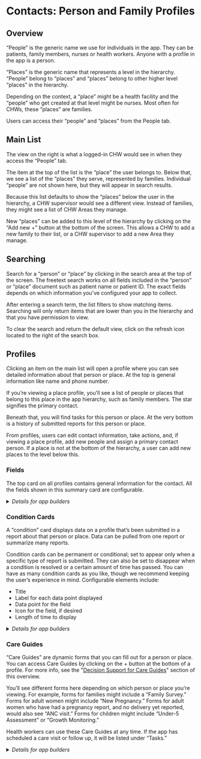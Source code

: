 # Contacts: Person and Family Profiles

## Overview

“People” is the generic name we use for individuals in the app. They can be patients, family members, nurses or health workers. Anyone with a profile in the app is a person.

“Places” is the generic name that represents a level in the hierarchy. “People” belong to “places” and “places” belong to other higher level “places” in the hierarchy.

Depending on the context, a “place” might be a health facility and the “people” who get created at that level might be nurses. Most often for CHWs, these “places” are families. 

Users can access their “people” and “places” from the People tab. 

## Main List

The view on the right is what a logged-in CHW would see in when they access the “People” tab. 

The item at the top of the list is the “place” the user belongs to. Below that, we see a list of the “places” they serve, represented by families. Individual “people” are not shown here, but they will appear in search results. 

Because this list defaults to show the “places” below the user in the hierarchy, a CHW supervisor would see a different view. Instead of families, they might see a list of CHW Areas they manage. 

New “places” can be added to this level of the hierarchy by clicking on the “Add new +” button at the bottom of the screen. This allows a CHW to add a new family to their list, or a CHW supervisor to add a new Area they manage. 

## Searching
Search for a “person” or “place” by clicking in the search area at the top of the screen. The freetext search works on all fields included in the “person” or “place” document such as patient name or patient ID. The exact fields depends on which information you’ve configured your app to collect.

After entering a search term, the list filters to show matching items. Searching will only return items that are lower than you in the hierarchy and that you have permission to view. 

To clear the search and return the default view, click on the refresh icon located to the right of the search box.

## Profiles
Clicking an item on the main list will open a profile where you can see detailed information about that person or place. At the top is general information like name and phone number.

If you’re viewing a place profile, you’ll see a list of people or places that belong to this place in the app hierarchy, such as family members. The star signifies the primary contact.

Beneath that, you will find tasks for this person or place. At the very bottom is a history of submitted reports for this person or place.

From profiles, users can edit contact information, take actions, and, if viewing a place profile, add new people and assign a primary contact person. If a place is not at the bottom of the hierarchy, a user can add new places to the level below this.

### Fields
The top card on all profiles contains general information for the contact. All the fields shown in this summary card are configurable.

<details>
  <summary><em>Details for app builders</em></summary>

> **Configuring Contact Summary**
> 
> Each field that can be shown on a contact's profile is defined as an object in the `fields` array of `contact-summary.templated.js`. The properties for each object determine how and when the field is shown.
> 
> <!-- If you change this table, update the duplicate descriptions in ### Cards -->
> | property | type | description | required |
> |---|---|---|---|
> | `label` | `string` | A translation key which is shown with the field. | yes |
> | `icon` | `string` | The name of the icon to display beside this field, as defined through the Configuration > Icons page. | no |
> | `value` | `string` | The value shown for the field. | yes |
> | `filter` | `string` | The display filter to apply to the value, eg: `{ value: '2005-10-09', filter: 'age' }` will render as "11 years". Common filters are: `age`, `phone`, `weeksPregnant`, `relativeDate`, `relativeDay`, `fullDate`, `simpleDate`, `simpleDateTime`, `lineage`, `resourceIcon`, `translate`. For the complete list of filters, and more details on what each does, check out the code in [`medic/webapp/src/js/filters` dir](https://github.com/medic/medic/tree/master/webapp/src/js/filters). | no |
> | `width` | `integer` | The horizontal space for the field. Common values are 12 for full width, 6 for half width, or 3 for quarter width. Default 12. | no |
> | `translate` | `boolean` | Whether or not to translate the `value`. Defaults to false. | no |
> | `context` | `object` | When `translate: true` and `value` uses [translation variables](https://angular-translate.github.io/docs/#/guide/06_variable-replacement), this value should provide the translation variables. | no |
> | `appliesIf` | `function()` or `boolean` | Return true if the field should be shown. | no |
> | `appliesToType` | `string[]` | Filters the contacts for which `appliesIf` will be evaluated. For example, `['person']` or `['clinic', 'health_center']`. | no |
> 
> See [How to configure profile pages]() for an example. 
</details>

### Condition Cards
A “condition” card displays data on a profile that’s been submitted in a report about that person or place. Data can be pulled from one report or summarize many reports.

Condition cards can be permanent or conditional; set to appear only when a specific type of report is submitted. They can also be set to disappear when a condition is resolved or a certain amount of time has passed. You can have as many condition cards as you like, though we recommend keeping the user’s experience in mind. Configurable elements include: 
- Title 
- Label for each data point displayed
- Data point for the field 
- Icon for the field, if desired
- Length of time to display

<details>
  <summary><em>Details for app builders</em></summary>

> **Configuring Condition Cards**
> 
> Each condition card is defined as a card object in the `cards` array of `contact-summary.templated.js`. The properties for each object determine how and when the card and its fields are shown.
> 
> <!-- If you change the field data in this table, update the duplicate descriptions in ### Fields -->
> | property | type | description | required |
> |---|---|---|--|
> | `label` | `translation key` | Label on top of card. | yes |
> | `appliesToType` | `string[]` | A filter, so `appliesIf` is called only if the contact's type matches one or more of the elements. For example, `['person']`. Please, note that `['report']` is also allowed to create a report card. But, you cannot use it in conjunction with a contact's type. | no |
> | `appliesIf` | `function()` or `boolean` | Return true if the field should be shown. | no |
> | `modifyContext` | `function(context)` | Used to modify or add data which is passed as input to forms filled from the contact page. | no |
> | `fields` | `Array[]` of [fields](#fields) | The content of the card. | yes |
> | `fields[n].appliesIf` | `boolean` or `function(report)` | Same as Fields.appliesIf above. | |
> | `fields[n].label` | `string` or `function(report)` | Label shown with the field. | yes |
> | `fields[n].icon` | `string` or `function(report)` | The name of the icon to display beside this field, as defined through the Configuration > Icons page. | no |
> | `fields[n].value` | `string` or `function(report)` | The value shown for the field. | yes |
> | `fields[n].filter` | `string` or `function(report)` | The display filter to apply to the value, eg: `{ value: '2005-10-09', filter: 'age' }` will render as "11 years". Common filters are: `age`, `phone`, `weeksPregnant`, `relativeDate`, `relativeDay`, `fullDate`, `simpleDate`, `simpleDateTime`, `lineage`, `resourceIcon`, `translate`. For the complete list of filters, and more details on what each does, check out the code in [`medic/webapp/src/js/filters` dir](https://github.com/medic/medic/tree/master/webapp/src/js/filters). | no |
> | `fields[n].width` | `integer` or `function(report)` | The horizontal space for the field. Common values are 12 for full width, 6 for half width, or 3 for quarter width. Default 12. | no |
> | `fields[n].translate` | `boolean` or `function(report)` | Whether or not to translate the `value`. Defaults to false. | no |
> | `fields[n].context` | `object` | When `translate: true` and `value` uses [translation variables](https://angular-translate.github.io/docs/#/guide/06_variable-replacement), this value should provide the translation variables. Only supports properties `count` and `total` on cards. | no |
> 
> See [How to configure profile pages]() for an example. 
</details>

### Care Guides <!-- todo: Resolve Care Guides vs Actions -->
“Care Guides” are dynamic forms that you can fill out for a person or place. You can access Care Guides by clicking on the + button at the bottom of a profile. For more info, see the "[Decision Support for Care Guides]()" section of this overview. 

You’ll see different forms here depending on which person or place you’re viewing. For example, forms for families might include a “Family Survey.” Forms for adult women might include “New Pregnancy.” Forms for adult women who have had a pregnancy report, and no delivery yet reported, would also see “ANC visit.” Forms for children might include “Under-5 Assessment” or “Growth Monitoring.”

Health workers can use these Care Guides at any time. If the app has scheduled a care visit or follow up, it will be listed under “Tasks.” 

<details>
  <summary><em>Details for app builders</em></summary>

> **Configuring Care Guides**
> 
> Each care guide accessible from a contact profile is defined as an [App Form](). Context information can be provided to forms via the `context` object of `contact-summary.templated.js`.
> 
> To show an App Form on a contact's profile, the form's `expression` field in its properties file must evaluate to true for that contact. The context infomation from the profile is accessible as the variable `summary`.
> 
> The context data is also available directly within the app forms' XForm calculations, as `instance('contact-summary')/context/${variable}`. For instance if `context.is_pregnant` is used in the contact summary, it can be accessed in an XForm field's calculation as `instance('contact-summary')/context/is_pregnant`. Note that these fields are not available when editing a previously completed form, or when accessing the form from outside of the profile page.
> 
> See [How to configure profile pages]() and [How to build app forms]() for examples and more information. 
</details>